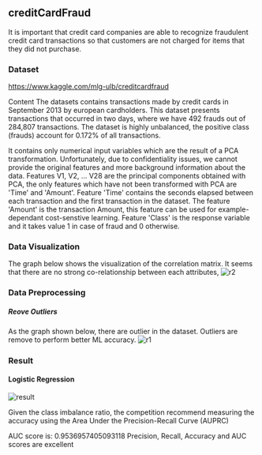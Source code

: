 ## creditCardFraud


It is important that credit card companies are able to recognize fraudulent credit card transactions so that customers are not charged for items that they did not purchase.

### Dataset

https://www.kaggle.com/mlg-ulb/creditcardfraud

Content
The datasets contains transactions made by credit cards in September 2013 by european cardholders.
This dataset presents transactions that occurred in two days, where we have 492 frauds out of 284,807 transactions. The dataset is highly unbalanced, the positive class (frauds) account for 0.172% of all transactions.

It contains only numerical input variables which are the result of a PCA transformation. Unfortunately, due to confidentiality issues, we cannot provide the original features and more background information about the data. Features V1, V2, … V28 are the principal components obtained with PCA, the only features which have not been transformed with PCA are 'Time' and 'Amount'. Feature 'Time' contains the seconds elapsed between each transaction and the first transaction in the dataset. The feature 'Amount' is the transaction Amount, this feature can be used for example-dependant cost-senstive learning. Feature 'Class' is the response variable and it takes value 1 in case of fraud and 0 otherwise.
### Data Visualization
The graph below shows the visualization of the correlation matrix.
It seems that there are no strong co-relationship between each attributes,
![r2](https://user-images.githubusercontent.com/54567577/107547900-dc3f7980-6b82-11eb-80e6-de1aa5bb1b4a.png)

### Data Preprocessing

##### Reove Outliers
As the graph shown below, there are outlier in the dataset.
Outliers are remove to perform better ML accuracy.
![r1](https://user-images.githubusercontent.com/54567577/107547568-7226d480-6b82-11eb-9664-05dde3b06f02.png)

##### 

### Result

#### Logistic Regression
![result](https://user-images.githubusercontent.com/54567577/107547376-38ee6480-6b82-11eb-902f-7388d6406559.png)

Given the class imbalance ratio, the competition recommend measuring the accuracy using the Area Under the Precision-Recall Curve (AUPRC)

AUC score is:  0.9536957405093118
Precision, Recall, Accuracy and AUC scores are excellent
